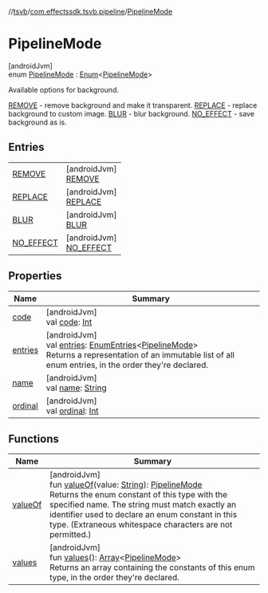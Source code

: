 //[tsvb](../../../index.md)/[com.effectssdk.tsvb.pipeline](../index.md)/[PipelineMode](index.md)

# PipelineMode

[androidJvm]\
enum [PipelineMode](index.md) : [Enum](https://kotlinlang.org/api/latest/jvm/stdlib/kotlin/-enum/index.html)&lt;[PipelineMode](index.md)&gt;

Available options for background.

[REMOVE](-r-e-m-o-v-e/index.md) - remove background and make it transparent. [REPLACE](-r-e-p-l-a-c-e/index.md) - replace background to
custom image. [BLUR](-b-l-u-r/index.md) - blur background. [NO_EFFECT](-n-o_-e-f-f-e-c-t/index.md) - save background as is.

## Entries

|                                         |                                                         |
|-----------------------------------------|---------------------------------------------------------|
| [REMOVE](-r-e-m-o-v-e/index.md)         | [androidJvm]<br>[REMOVE](-r-e-m-o-v-e/index.md)         |
| [REPLACE](-r-e-p-l-a-c-e/index.md)      | [androidJvm]<br>[REPLACE](-r-e-p-l-a-c-e/index.md)      |
| [BLUR](-b-l-u-r/index.md)               | [androidJvm]<br>[BLUR](-b-l-u-r/index.md)               |
| [NO_EFFECT](-n-o_-e-f-f-e-c-t/index.md) | [androidJvm]<br>[NO_EFFECT](-n-o_-e-f-f-e-c-t/index.md) |

## Properties

| Name                                                                                               | Summary                                                                                                                                                                                                                                                                           |
|----------------------------------------------------------------------------------------------------|-----------------------------------------------------------------------------------------------------------------------------------------------------------------------------------------------------------------------------------------------------------------------------------|
| [code](code.md)                                                                                    | [androidJvm]<br>val [code](code.md): [Int](https://kotlinlang.org/api/latest/jvm/stdlib/kotlin/-int/index.html)                                                                                                                                                                   |
| [entries](entries.md)                                                                              | [androidJvm]<br>val [entries](entries.md): [EnumEntries](https://kotlinlang.org/api/latest/jvm/stdlib/kotlin.enums/-enum-entries/index.html)&lt;[PipelineMode](index.md)&gt;<br>Returns a representation of an immutable list of all enum entries, in the order they're declared. |
| [name](../-segmentation-mode/-l-a-n-d-s-c-a-p-e/index.md#-372974862%2FProperties%2F-1825426144)    | [androidJvm]<br>val [name](../-segmentation-mode/-l-a-n-d-s-c-a-p-e/index.md#-372974862%2FProperties%2F-1825426144): [String](https://kotlinlang.org/api/latest/jvm/stdlib/kotlin/-string/index.html)                                                                             |
| [ordinal](../-segmentation-mode/-l-a-n-d-s-c-a-p-e/index.md#-739389684%2FProperties%2F-1825426144) | [androidJvm]<br>val [ordinal](../-segmentation-mode/-l-a-n-d-s-c-a-p-e/index.md#-739389684%2FProperties%2F-1825426144): [Int](https://kotlinlang.org/api/latest/jvm/stdlib/kotlin/-int/index.html)                                                                                |

## Functions

| Name                   | Summary                                                                                                                                                                                                                                                                                                                                                                           |
|------------------------|-----------------------------------------------------------------------------------------------------------------------------------------------------------------------------------------------------------------------------------------------------------------------------------------------------------------------------------------------------------------------------------|
| [valueOf](value-of.md) | [androidJvm]<br>fun [valueOf](value-of.md)(value: [String](https://kotlinlang.org/api/latest/jvm/stdlib/kotlin/-string/index.html)): [PipelineMode](index.md)<br>Returns the enum constant of this type with the specified name. The string must match exactly an identifier used to declare an enum constant in this type. (Extraneous whitespace characters are not permitted.) |
| [values](values.md)    | [androidJvm]<br>fun [values](values.md)(): [Array](https://kotlinlang.org/api/latest/jvm/stdlib/kotlin/-array/index.html)&lt;[PipelineMode](index.md)&gt;<br>Returns an array containing the constants of this enum type, in the order they're declared.                                                                                                                          |
